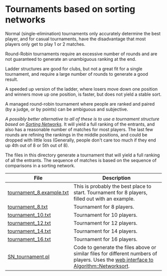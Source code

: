 # Tournaments based on sorting networks

Normal (single-elimination) tournaments only accurately determine the best player, 
and for casual tournaments, have the disadvantage that most players only get to play 1 or 2 matches.

Round-Robin tournaments require an excessive number of rounds and are not guaranteed to generate an unambiguous ranking at the end.

Ladder structures are good for clubs, but not a great fit for a single tournament, and require a large number of rounds to generate a good result.

A speeded up version of the ladder, where losers move down one position and winners move up one position, is faster, but does not yield a stable sort.

A managed round-robin tournament where people are ranked and paired (by a judge, or by points) can be ambiguous and subjective.

*A possibly better alternative to all of these is to use a tournament structure based on [Sorting Networks](https://en.wikipedia.org/wiki/Sorting_network).*
It will yield a full ranking of the entrants, and also has a reasonable number of matches for most players.
The last few rounds are refining the rankings in the middle positions, and could be dropped with little loss 
(Generally, people don't care too much if they end up 4th out of 8 or 5th out of 8).

The files in this directory generate a tournament that will yield a full ranking of all the entrants.
The sequence of matches is based on the sequence of comparisons in a sorting network.

File | Description
---|---
[tournament_8.example.txt](https://raw.githubusercontent.com/sgauria/sorting_networks/master/tournament_8.example.txt) |  This is probably the best place to start. Tournament for 8 players, filled out with an example.
[tournament_8.txt](https://raw.githubusercontent.com/sgauria/sorting_networks/master/tournament_8.txt)  |  Tournament for 8 players.
[tournament_10.txt](https://raw.githubusercontent.com/sgauria/sorting_networks/master/tournament_10.txt) |  Tournament for 10 players.
[tournament_12.txt](https://raw.githubusercontent.com/sgauria/sorting_networks/master/tournament_12.txt) |  Tournament for 12 players.
[tournament_14.txt](https://raw.githubusercontent.com/sgauria/sorting_networks/master/tournament_14.txt) |  Tournament for 14 players.
[tournament_16.txt](https://raw.githubusercontent.com/sgauria/sorting_networks/master/tournament_16.txt) |  Tournament for 16 players.
[SN_tournament.pl](https://github.com/sgauria/sorting_networks/blob/master/SN_tournament.pl) | Code to generate the files above or similar files for different numbers of players. Uses the [web interface to Algorithm::Networksort](http://pages.ripco.net/~jgamble/nw.html).
